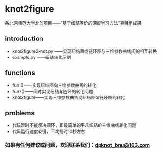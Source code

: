 # knot2figure
系北京师范大学北创项目——“基于纽结等价的深度学习方法”项目组成果
## introduction
- knot2figure2knot.py
——实现纽结图或链环图与三维参数曲线间的相互转换
- example.py
——纽结转化示例
## functions
- fun1()——实现纽结图向三维参数曲线的转化
- fun2()——同时实现纽结与链环的转化问题
- knot2figure——实现三维参数曲线向纽结图or链环图的转化
## problems
- 代码暂时不能解决圆环，即最简单的平凡纽结的三维曲线转化问题
- 代码运行速度较慢，平均用时10秒左右
### 如果有任何建议或问题，欢迎联系我们：dpknot_bnu@163.com
